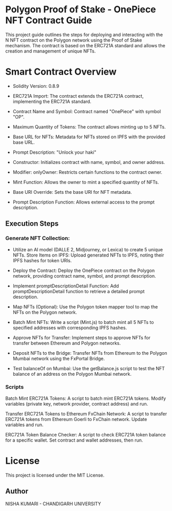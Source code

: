 # Polygon Proof of Stake - OnePiece NFT Contract Guide

This project  guide outlines the steps for deploying and interacting with the N NFT contract on the Polygon network using the Proof of Stake mechanism. The contract is based on the ERC721A standard and allows the creation and management of unique NFTs.

# Smart Contract Overview

* Solidity Version: 0.8.9

* ERC721A Import: The contract extends the ERC721A contract, implementing the ERC721A standard.

* Contract Name and Symbol: Contract named "OnePiece" with symbol "OP".

* Maximum Quantity of Tokens: The contract allows minting up to 5 NFTs.

* Base URL for NFTs: Metadata for NFTs stored on IPFS with the provided base URL.

* Prompt Description: "Unlock your haki"

* Constructor: Initializes contract with name, symbol, and owner address.

* Modifier: onlyOwner: Restricts certain functions to the contract owner.

* Mint Function: Allows the owner to mint a specified quantity of NFTs.

* Base URI Override: Sets the base URI for NFT metadata.

* Prompt Description Function: Allows external access to the prompt description.

## Execution Steps

### Generate NFT Collection:
- Utilize an AI model (DALLE 2, Midjourney, or Lexica) to create 5 unique NFTs.
 Store Items on IPFS:
Upload generated NFTs to IPFS, noting their IPFS hashes for token URIs.

- Deploy the Contract:
Deploy the OnePiece contract on the Polygon network, providing contract name, symbol, and prompt description.

- Implement promptDescriptionDetail Function:
Add promptDescriptionDetail function to retrieve a detailed prompt description.

- Map NFTs (Optional):
Use the Polygon token mapper tool to map the NFTs on the Polygon network.

- Batch Mint NFTs:
Write a script (Mint.js) to batch mint all 5 NFTs to specified addresses with corresponding IPFS hashes.

- Approve NFTs for Transfer:
Implement steps to approve NFTs for transfer between Ethereum and Polygon networks.

- Deposit NFTs to the Bridge:
Transfer NFTs from Ethereum to the Polygon Mumbai network using the FxPortal Bridge.

- Test balanceOf on Mumbai:
Use the getBalance.js script to test the NFT balance of an address on the Polygon Mumbai network.

### Scripts

Batch Mint ERC721A Tokens:
A script to batch mint ERC721A tokens. Modify variables (private key, network provider, contract address) and run.

Transfer ERC721A Tokens to Ethereum FxChain Network:
A script to transfer ERC721A tokens from Ethereum Goerli to FxChain network. Update variables and run.

ERC721A Token Balance Checker:
A script to check ERC721A token balance for a specific wallet. Set contract and wallet addresses, then run.

# License

This project is licensed under the MIT License.

## Author 
NISHA KUMARI - CHANDIGARH UNIVERSITY
